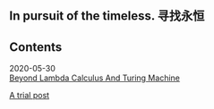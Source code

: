 ## In pursuit of the timeless. 寻找永恒


## Contents

2020-05-30  
[Beyond Lambda Calculus And Turing Machine](/posts/2020/05/BeyondLCAndTM.md) 


[A trial post](/posts/firstH.md) 
